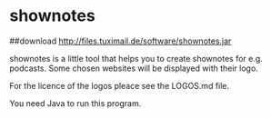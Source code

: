 # shownotes

##download
http://files.tuximail.de/software/shownotes.jar

shownotes is a little tool that helps you to create shownotes for e.g. podcasts. Some chosen websites will be displayed with their logo.

For the licence of the logos pleace see the LOGOS.md file. 

You need Java to run this program.
